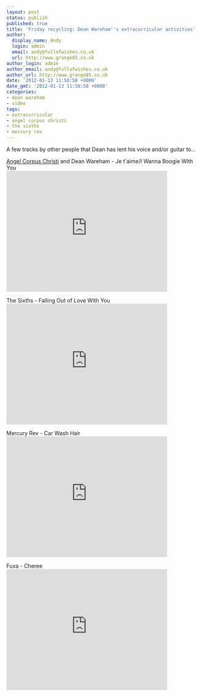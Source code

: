 ```yaml
---
layout: post
status: publish
published: true
title: 'Friday recycling: Dean Wareham''s extracurricular activities'
author:
  display_name: Andy
  login: admin
  email: andy@fullofwishes.co.uk
  url: http://www.grange85.co.uk
author_login: admin
author_email: andy@fullofwishes.co.uk
author_url: http://www.grange85.co.uk
date: '2012-01-13 11:58:58 +0000'
date_gmt: '2012-01-13 11:58:58 +0000'
categories:
- dean wareham
- video
tags:
- extracurricular
- angel corpus christi
- the sixths
- mercury rev
---
```

<p>A few tracks by other people that Dean has lent his voice and/or guitar to...</p>
<p><a href="http://www.angelcorpuschristi.com/">Angel Corpus Christi</a> and Dean Wareham - Je t'aime/I Wanna Boogie With You<br />
<iframe class="aligncenter" width="420" height="315" src="http://www.youtube.com/embed/WNvzfy8zT44" frameborder="0" allowfullscreen></iframe></p>
<p>The Sixths - Falling Out of Love With You<br />
<iframe class="aligncenter" width="420" height="315" src="http://www.youtube.com/embed/Ephn8t-fU48" frameborder="0" allowfullscreen></iframe></p>
<p>Mercury Rev - Car Wash Hair<br />
<iframe class="aligncenter" width="420" height="315" src="http://www.youtube.com/embed/MVxAQLtpMBA" frameborder="0" allowfullscreen></iframe></p>
<p>Fuxa - Cheree<br />
<iframe class="aligncenter" width="420" height="315" src="http://www.youtube.com/embed/Ug55Cs2xxZM" frameborder="0" allowfullscreen></iframe></p>
